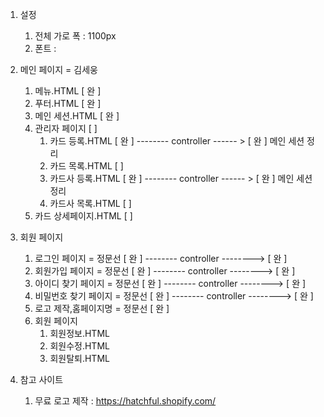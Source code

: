 
1. 설정
	1. 전체 가로 폭 : 1100px
	2. 폰트 : 

1. 메인 페이지 = 김세웅
  	1. 메뉴.HTML  [ 완 ]
  	2. 푸터.HTML  [ 완 ] 
  	3. 메인 세션.HTML [ 완 ]
  	6. 관리자 페이지 [  ]
  		1. 카드 등록.HTML [ 완 ] 	-------- controller ------ > [ 완 ] 메인 세션 정리 
  		2. 카드 목록.HTML [  ] 	
  		3. 카드사 등록.HTML [ 완 ] -------- controller ------ > [ 완 ] 메인 세션 정리 
  		4. 카드사 목록.HTML [  ] 
  	7. 카드 상세페이지.HTML [ ] 

2. 회원 페이지 
  	1. 로그인 페이지 = 정문선 [ 완 ]  -------- controller --------> [ 완 ]
  	2. 회원가입 페이지 = 정문선  [ 완 ]  -------- controller --------> [ 완 ]
  	3. 아이디 찾기 페이지 = 정문선 [ 완 ] -------- controller --------> [ 완 ]
  	4. 비밀번호 찾기 페이지 = 정문선 [ 완 ] -------- controller --------> [ 완 ]
  	5. 로고 제작,홈페이지명 = 정문선 [ 완 ]
  	6. 회원 페이지
  		1. 회원정보.HTML
  		2. 회원수정.HTML
  		3. 회원탈퇴.HTML

3. 참고 사이트 
  	1. 무료 로고 제작 : https://hatchful.shopify.com/
